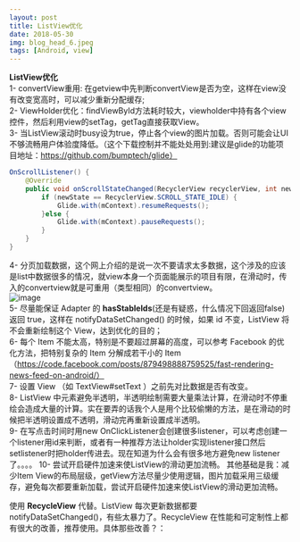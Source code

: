 ```yaml
---
layout: post
title: ListView优化
date: 2018-05-30
img: blog_head_6.jpeg 
tags: [Android, view]
---
```


**ListView优化**  
1- convertView重用: 在getview中先判断convertView是否为空，这样在view没有改变宽高时，可以减少重新分配缓存;  
2- ViewHolder优化：findViewById方法耗时较大，viewholder中持有各个view控件，然后利用view的setTag，getTag直接获取View。  
3- 当ListView滚动时busy设为true，停止各个view的图片加载。否则可能会让UI不够流畅用户体验度降低。（这个下载控制并不能处处用到:建议是glide的功能项目地址：https://github.com/bumptech/glide） 
```java
OnScrollListener() {  
    @Override  
    public void onScrollStateChanged(RecyclerView recyclerView, int newState) {  
        if (newState == RecyclerView.SCROLL_STATE_IDLE) {
            Glide.with(mContext).resumeRequests();
        }else {
            Glide.with(mContext).pauseRequests();
        }
    }
}
```  
4- 分页加载数据，这个网上介绍的是说一次不要请求太多数据，这个涉及的应该是list中数据很多的情况，就view本身一个页面能展示的项目有限，在滑动时，传入的convertview就是可重用（类型相同）的convertview。  
![image](https://github.com/HIT-Alibaba/interview/blob/master/img/android-listview.jpg?raw=true)  
5- 尽量能保证 Adapter 的 **hasStableIds**(还是有疑惑，什么情况下回返回false) 返回 true，这样在 notifyDataSetChanged() 的时候，如果 id 不变，ListView 将不会重新绘制这个 View，达到优化的目的；  
6- 每个 Item 不能太高，特别是不要超过屏幕的高度，可以参考 Facebook 的优化方法，把特别复杂的 Item 分解成若干小的 Item（https://code.facebook.com/posts/879498888759525/fast-rendering-news-feed-on-android/）  
7- 设置 View （如 TextView#setText ）之前先对比数据是否有改变。  
8- ListView 中元素避免半透明，半透明绘制需要大量乘法计算，在滑动时不停重绘会造成大量的计算。实在要弄的话我个人是用个比较偷懒的方法，是在滑动的时候把半透明设置成不透明，滑动完再重新设置成半透明。   
9- 在写点击时间时用new OnClickListener会创建很多listener，可以考虑创建一个listener用id来判断，或者有一种推荐方法让holder实现listener接口然后setlistener时把holder传进去。现在知道为什么会有很多地方避免new listener了。。。。
10- 尝试开启硬件加速来使ListView的滑动更加流畅。
其他基础是我：减少Item View的布局层级，getView方法尽量少使用逻辑，图片加载采用三级缓存，避免每次都要重新加载，尝试开启硬件加速来使ListView的滑动更加流畅。

使用 **RecycleView** 代替。ListView 每次更新数据都要 notifyDataSetChanged()，有些太暴力了。RecycleView 在性能和可定制性上都有很大的改善，推荐使用。具体那些改善？： 


